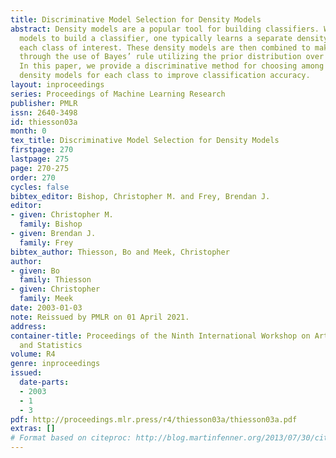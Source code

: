 ```yaml
---
title: Discriminative Model Selection for Density Models
abstract: Density models are a popular tool for building classifiers. When using density
  models to build a classifier, one typically learns a separate density model for
  each class of interest. These density models are then combined to make a classifier
  through the use of Bayes’ rule utilizing the prior distribution over the classes.
  In this paper, we provide a discriminative method for choosing among alternative
  density models for each class to improve classification accuracy.
layout: inproceedings
series: Proceedings of Machine Learning Research
publisher: PMLR
issn: 2640-3498
id: thiesson03a
month: 0
tex_title: Discriminative Model Selection for Density Models
firstpage: 270
lastpage: 275
page: 270-275
order: 270
cycles: false
bibtex_editor: Bishop, Christopher M. and Frey, Brendan J.
editor:
- given: Christopher M.
  family: Bishop
- given: Brendan J.
  family: Frey
bibtex_author: Thiesson, Bo and Meek, Christopher
author:
- given: Bo
  family: Thiesson
- given: Christopher
  family: Meek
date: 2003-01-03
note: Reissued by PMLR on 01 April 2021.
address:
container-title: Proceedings of the Ninth International Workshop on Artificial Intelligence
  and Statistics
volume: R4
genre: inproceedings
issued:
  date-parts:
  - 2003
  - 1
  - 3
pdf: http://proceedings.mlr.press/r4/thiesson03a/thiesson03a.pdf
extras: []
# Format based on citeproc: http://blog.martinfenner.org/2013/07/30/citeproc-yaml-for-bibliographies/
---
```

